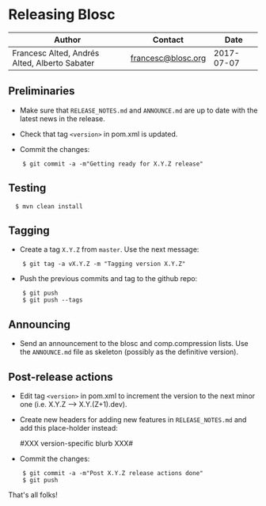 # Releasing Blosc

| Author | Contact | Date |
|--------|---------|------|
| Francesc Alted, Andrés Alted, Alberto Sabater | francesc@blosc.org | 2017-07-07 |

## Preliminaries

* Make sure that `RELEASE_NOTES.md` and `ANNOUNCE.md` are up to date with the latest news in the release.

* Check that tag `<version>` in pom.xml is updated. 

* Commit the changes:

```console
    $ git commit -a -m"Getting ready for X.Y.Z release"
```

## Testing

```console
  $ mvn clean install
```

## Tagging

* Create a tag ``X.Y.Z`` from ``master``.  Use the next message:

```console
    $ git tag -a vX.Y.Z -m "Tagging version X.Y.Z"
```

* Push the previous commits and tag to the github repo:

```console
    $ git push
    $ git push --tags
```

## Announcing

* Send an announcement to the blosc and comp.compression lists.  Use the ``ANNOUNCE.md`` file as skeleton (possibly as the definitive version).

## Post-release actions

* Edit tag `<version>` in pom.xml to increment the version to the next minor one (i.e. X.Y.Z --> X.Y.(Z+1).dev).

* Create new headers for adding new features in ``RELEASE_NOTES.md`` and add this place-holder instead:

  #XXX version-specific blurb XXX#

* Commit the changes:

```console
    $ git commit -a -m"Post X.Y.Z release actions done"
    $ git push
```

That's all folks!